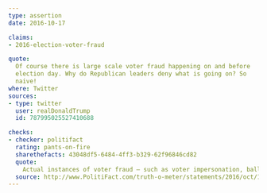 ```yaml
---
type: assertion
date: 2016-10-17

claims:
- 2016-election-voter-fraud

quote:
  Of course there is large scale voter fraud happening on and before
  election day. Why do Republican leaders deny what is going on? So
  naive!
where: Twitter
sources:
- type: twitter
  user: realDonaldTrump
  id: 787995025527410688

checks:
- checker: politifact
  rating: pants-on-fire
  sharethefacts: 43048df5-6484-4ff3-b329-62f96846cd82
  quote:
    Actual instances of voter fraud — such as voter impersonation, ballot stuffing and bought votes  — are extremely rare, often unintentional and not on a scale large enough to affect a national election. Trump's alarming claim, once again, is without proof.
  source: http://www.PolitiFact.com/truth-o-meter/statements/2016/oct/17/donald-trump/donald-trumps-pants-fire-claim-large-scale-voter-f/
---
```

